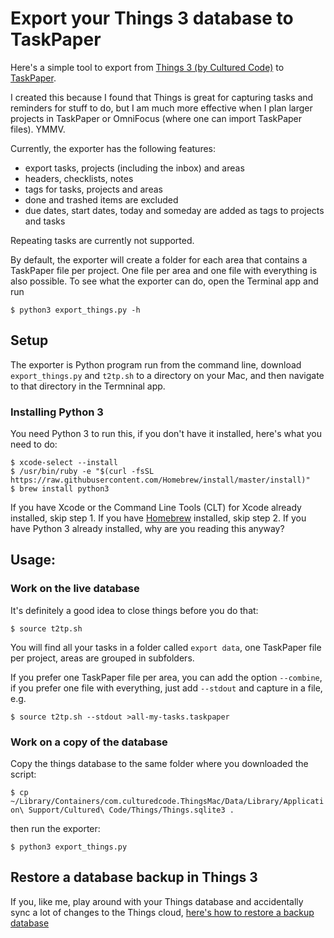 # Export your Things 3 database to TaskPaper

Here's a simple tool to export from [Things 3 (by Cultured Code)](https://culturedcode.com/things/) to [TaskPaper](https://www.taskpaper.com).

I created this because I found that Things is great for capturing tasks and reminders for stuff to do, but I am much more effective when I plan larger projects in TaskPaper or OmniFocus (where one can import TaskPaper files). YMMV.
 
Currently, the exporter has the following features:

- export tasks, projects (including the inbox) and areas 
- headers, checklists, notes
- tags for tasks, projects and areas
- done and trashed items are excluded
- due dates, start dates, today and someday are added as tags to projects and tasks

Repeating tasks are currently not supported.

By default, the exporter will create a folder for each area that contains a TaskPaper file per project. One file per area and one file with everything is also possible. To see what the exporter can do, open the Terminal app and run 

`$ python3 export_things.py -h`


## Setup

The exporter is Python program run from the command line, download `export_things.py` and `t2tp.sh` to a directory on your Mac, and then navigate to that directory in the Termninal app. 


### Installing Python 3

You need Python 3 to run this, if you don't have it installed, here's what you need to do:

    $ xcode-select --install
    $ /usr/bin/ruby -e "$(curl -fsSL https://raw.githubusercontent.com/Homebrew/install/master/install)"
    $ brew install python3 

If you have Xcode or the Command Line Tools (CLT) for Xcode already installed, skip step 1. If you have [Homebrew](https://brew.sh) installed, skip step 2. If you have Python 3 already installed, why are you reading this anyway?


## Usage:


### Work on the live database 

It's definitely a good idea to close things before you do that:

`$ source t2tp.sh`

You will find all your tasks in a folder called `export data`, one TaskPaper file per project, areas are grouped in subfolders.

If you prefer one TaskPaper file per area, you can add the option `--combine`, if you prefer one file with everything, just add `--stdout` and capture in a file, e.g.

`$ source t2tp.sh --stdout >all-my-tasks.taskpaper`


### Work on a copy of the database

Copy the things database to the same folder where you downloaded the script:

`$ cp ~/Library/Containers/com.culturedcode.ThingsMac/Data/Library/Application\ Support/Cultured\ Code/Things/Things.sqlite3 .` 

then run the exporter:

`$ python3 export_things.py`


## Restore a database backup in Things 3

If you, like me, play around with your Things database and accidentally sync a lot of changes to the Things cloud, [here's how to restore a backup database](https://support.culturedcode.com/customer/en/portal/articles/2803595-restoring-from-a-backup)
